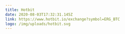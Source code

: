 ```yaml
---
title: Hotbit
date: 2020-08-03T17:32:31.145Z
link: https://www.hotbit.io/exchange?symbol=ERG_BTC
logo: /img/uploads/hotbit.svg
---
```

